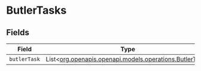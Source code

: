 # ButlerTasks


## Fields

| Field                                                                                            | Type                                                                                             | Required                                                                                         | Description                                                                                      |
| ------------------------------------------------------------------------------------------------ | ------------------------------------------------------------------------------------------------ | ------------------------------------------------------------------------------------------------ | ------------------------------------------------------------------------------------------------ |
| `butlerTask`                                                                                     | List<[org.openapis.openapi.models.operations.ButlerTask](../../models/operations/ButlerTask.md)> | :heavy_minus_sign:                                                                               | N/A                                                                                              |